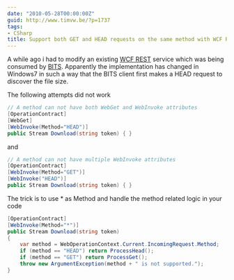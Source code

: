 ```yaml
---
date: "2010-05-28T00:00:00Z"
guid: http://www.timvw.be/?p=1737
tags:
- CSharp
title: Support both GET and HEAD requests on the same method with WCF REST
---
```

A while ago i had to modify an existing [WCF REST](http://msdn.microsoft.com/en-us/netframework/cc950529.aspx) service which was being consumed by [BITS](http://en.wikipedia.org/wiki/Background_Intelligent_Transfer_Service). Apparently the implementation has changed in Windows7 in such a way that the BITS client first makes a HEAD request to discover the file size.

The following attempts did not work

```csharp
// A method can not have both WebGet and WebInvoke attributes
[OperationContract]
[WebGet]
[WebInvoke(Method="HEAD")]
public Stream Download(string token) { }
```

and

```csharp
// A method can not have multiple WebInvoke attributes
[OperationContract]
[WebInvoke(Method="GET")]
[WebInvoke("HEAD")]
public Stream Download(string token) { }
```

The trick is to use * as Method and handle the method related logic in your code

```csharp
[OperationContract]
[WebInvoke(Method="*")]
public Stream Download(string token)
{
	var method = WebOperationContext.Current.IncomingRequest.Method;
	if (method == "HEAD") return ProcessHead();
	if (method == "GET") return ProcessGet();
	throw new ArgumentException(method + " is not supported.");
}
```

